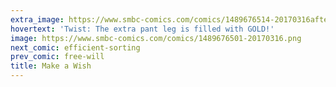 ```yaml
---
extra_image: https://www.smbc-comics.com/comics/1489676514-20170316after.png
hovertext: 'Twist: The extra pant leg is filled with GOLD!'
image: https://www.smbc-comics.com/comics/1489676501-20170316.png
next_comic: efficient-sorting
prev_comic: free-will
title: Make a Wish
---
```


